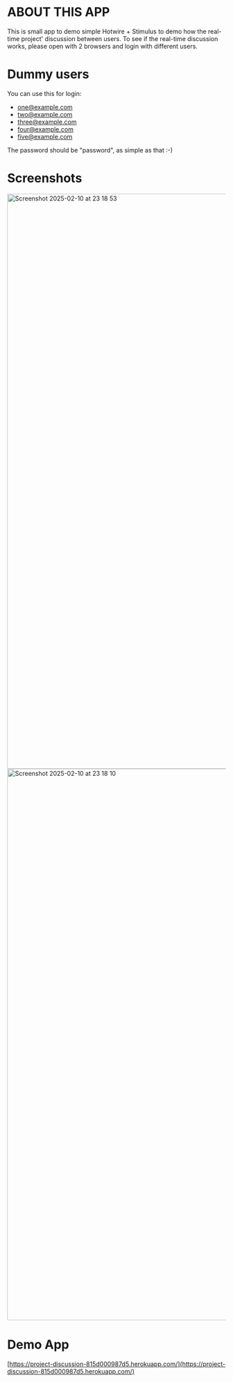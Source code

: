 # ABOUT THIS APP

This is small app to demo simple Hotwire + Stimulus to demo how the real-time project' discussion between users. 
To see if the real-time discussion works, please open with 2 browsers and login with different users. 

# Dummy users

You can use this for login: 
- one@example.com
- two@example.com
- three@example.com
- four@example.com
- five@example.com

The password should be "password", as simple as that :-) 


# Screenshots

<img width="1322" alt="Screenshot 2025-02-10 at 23 18 53" src="https://github.com/user-attachments/assets/7952bdf2-de36-4aad-89ad-0c5d9d8617c9" />
<img width="1268" alt="Screenshot 2025-02-10 at 23 18 10" src="https://github.com/user-attachments/assets/b36ebd75-ffcf-4428-9be3-a7e45353ba9e" />


# Demo App
[https://project-discussion-815d000987d5.herokuapp.com/](https://project-discussion-815d000987d5.herokuapp.com/)

